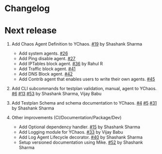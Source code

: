# Changelog

# Next release

1. Add Chaos Agent Definition to YChaos.
[#19](https://git.vzbuilders.com/resilience/vzmi.ychaos/pull/19) by Shashank Sharma

    - Add system agents. [#26](https://git.vzbuilders.com/resilience/vzmi.ychaos/pull/26)
    - Add Ping disable agent. [#27](https://git.vzbuilders.com/resilience/vzmi.ychaos/pull/27)
    - Add IPTables block agent. [#36](https://git.vzbuilders.com/resilience/vzmi.ychaos/pull/36) by Rahul R
    - Add Traffic block agent. [#41](https://git.vzbuilders.com/resilience/vzmi.ychaos/pull/41)
    - Add DNS Block agent. [#42](https://git.vzbuilders.com/resilience/vzmi.ychaos/pull/42)
    - Add Contrib agent that enables users to write their own agents. [#45](https://git.vzbuilders.com/resilience/vzmi.ychaos/pull/45)

1.  Add CLI subcommands for testplan validation, manual, agent to YChaos. 
[#6](https://git.vzbuilders.com/resilience/vzmi.ychaos/pull/6)
[#13](https://git.vzbuilders.com/resilience/vzmi.ychaos/pull/13)
[#53](https://git.vzbuilders.com/resilience/vzmi.ychaos/pull/53) by Shashank Sharma, Vijay Babu

1. Add Testplan Schema and schema documentation to YChaos. 
[#4](https://git.vzbuilders.com/resilience/vzmi.ychaos/pull/4)
[#5](https://git.vzbuilders.com/resilience/vzmi.ychaos/pull/5)
[#31](https://git.vzbuilders.com/resilience/vzmi.ychaos/pull/31) by Shashank Sharma

1. Other improvements (CI/Documentation/Package/Dev)

    - Add Optional dependency handler. [#15](https://git.vzbuilders.com/resilience/vzmi.ychaos/pull/15) by Shashank Sharma
    - Add Logging module for YChaos. [#33](https://git.vzbuilders.com/resilience/vzmi.ychaos/pull/33) by Vijay Babu
    - Add Log Agent Lifecycle decorator. [#40](https://git.vzbuilders.com/resilience/vzmi.ychaos/pull/40) by Shashank Sharma
    - Setup versioned documentation using Mike. [#52](https://git.vzbuilders.com/resilience/vzmi.ychaos/pull/52) by Shashank Sharma
    


